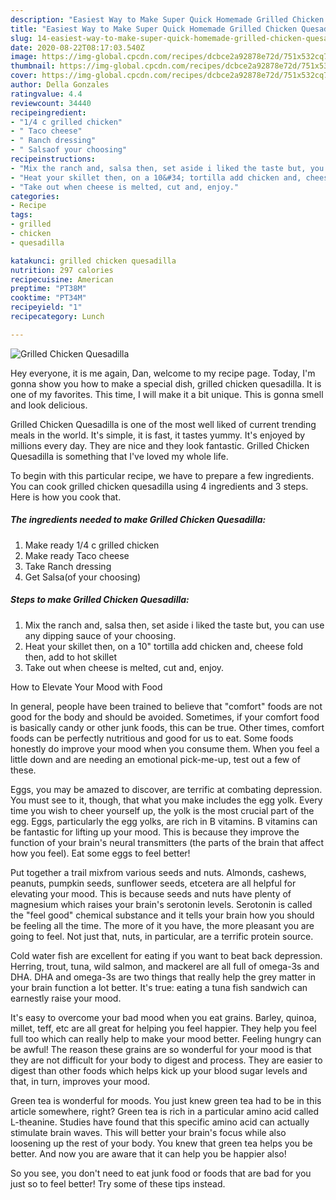 ```yaml
---
description: "Easiest Way to Make Super Quick Homemade Grilled Chicken Quesadilla"
title: "Easiest Way to Make Super Quick Homemade Grilled Chicken Quesadilla"
slug: 14-easiest-way-to-make-super-quick-homemade-grilled-chicken-quesadilla
date: 2020-08-22T08:17:03.540Z
image: https://img-global.cpcdn.com/recipes/dcbce2a92878e72d/751x532cq70/grilled-chicken-quesadilla-recipe-main-photo.jpg
thumbnail: https://img-global.cpcdn.com/recipes/dcbce2a92878e72d/751x532cq70/grilled-chicken-quesadilla-recipe-main-photo.jpg
cover: https://img-global.cpcdn.com/recipes/dcbce2a92878e72d/751x532cq70/grilled-chicken-quesadilla-recipe-main-photo.jpg
author: Della Gonzales
ratingvalue: 4.4
reviewcount: 34440
recipeingredient:
- "1/4 c grilled chicken"
- " Taco cheese"
- " Ranch dressing"
- " Salsaof your choosing"
recipeinstructions:
- "Mix the ranch and, salsa then, set aside i liked the taste but, you can use any dipping sauce of your choosing."
- "Heat your skillet then, on a 10&#34; tortilla add chicken and, cheese fold then, add to hot skillet"
- "Take out when cheese is melted, cut and, enjoy."
categories:
- Recipe
tags:
- grilled
- chicken
- quesadilla

katakunci: grilled chicken quesadilla 
nutrition: 297 calories
recipecuisine: American
preptime: "PT38M"
cooktime: "PT34M"
recipeyield: "1"
recipecategory: Lunch

---
```



![Grilled Chicken Quesadilla](https://img-global.cpcdn.com/recipes/dcbce2a92878e72d/751x532cq70/grilled-chicken-quesadilla-recipe-main-photo.jpg)

Hey everyone, it is me again, Dan, welcome to my recipe page. Today, I'm gonna show you how to make a special dish, grilled chicken quesadilla. It is one of my favorites. This time, I will make it a bit unique. This is gonna smell and look delicious.



Grilled Chicken Quesadilla is one of the most well liked of current trending meals in the world. It's simple, it is fast, it tastes yummy. It's enjoyed by millions every day. They are nice and they look fantastic. Grilled Chicken Quesadilla is something that I've loved my whole life.


To begin with this particular recipe, we have to prepare a few ingredients. You can cook grilled chicken quesadilla using 4 ingredients and 3 steps. Here is how you cook that.

<!--inarticleads1-->

##### The ingredients needed to make Grilled Chicken Quesadilla:

1. Make ready 1/4 c grilled chicken
1. Make ready  Taco cheese
1. Take  Ranch dressing
1. Get  Salsa(of your choosing)




<!--inarticleads2-->

##### Steps to make Grilled Chicken Quesadilla:

1. Mix the ranch and, salsa then, set aside i liked the taste but, you can use any dipping sauce of your choosing.
1. Heat your skillet then, on a 10&#34; tortilla add chicken and, cheese fold then, add to hot skillet
1. Take out when cheese is melted, cut and, enjoy.




How to Elevate Your Mood with Food


In general, people have been trained to believe that "comfort" foods are not good for the body and should be avoided. Sometimes, if your comfort food is basically candy or other junk foods, this can be true. Other times, comfort foods can be perfectly nutritious and good for us to eat. Some foods honestly do improve your mood when you consume them. When you feel a little down and are needing an emotional pick-me-up, test out a few of these.

Eggs, you may be amazed to discover, are terrific at combating depression. You must see to it, though, that what you make includes the egg yolk. Every time you wish to cheer yourself up, the yolk is the most crucial part of the egg. Eggs, particularly the egg yolks, are rich in B vitamins. B vitamins can be fantastic for lifting up your mood. This is because they improve the function of your brain's neural transmitters (the parts of the brain that affect how you feel). Eat some eggs to feel better!

Put together a trail mixfrom various seeds and nuts. Almonds, cashews, peanuts, pumpkin seeds, sunflower seeds, etcetera are all helpful for elevating your mood. This is because seeds and nuts have plenty of magnesium which raises your brain's serotonin levels. Serotonin is called the "feel good" chemical substance and it tells your brain how you should be feeling all the time. The more of it you have, the more pleasant you are going to feel. Not just that, nuts, in particular, are a terrific protein source.

Cold water fish are excellent for eating if you want to beat back depression. Herring, trout, tuna, wild salmon, and mackerel are all full of omega-3s and DHA. DHA and omega-3s are two things that really help the grey matter in your brain function a lot better. It's true: eating a tuna fish sandwich can earnestly raise your mood. 

It's easy to overcome your bad mood when you eat grains. Barley, quinoa, millet, teff, etc are all great for helping you feel happier. They help you feel full too which can really help to make your mood better. Feeling hungry can be awful! The reason these grains are so wonderful for your mood is that they are not difficult for your body to digest and process. They are easier to digest than other foods which helps kick up your blood sugar levels and that, in turn, improves your mood.

Green tea is wonderful for moods. You just knew green tea had to be in this article somewhere, right? Green tea is rich in a particular amino acid called L-theanine. Studies have found that this specific amino acid can actually stimulate brain waves. This will better your brain's focus while also loosening up the rest of your body. You knew that green tea helps you be better. And now you are aware that it can help you be happier also!

So you see, you don't need to eat junk food or foods that are bad for you just so to feel better! Try  some  of  these  tips  instead.

